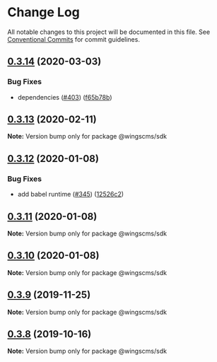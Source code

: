 # Change Log

All notable changes to this project will be documented in this file.
See [Conventional Commits](https://conventionalcommits.org) for commit guidelines.

## [0.3.14](https://github.com/wingscms/wings/compare/@wingscms/sdk@0.3.13...@wingscms/sdk@0.3.14) (2020-03-03)


### Bug Fixes

* dependencies ([#403](https://github.com/wingscms/wings/issues/403)) ([f65b78b](https://github.com/wingscms/wings/commit/f65b78b88292ceeceec48fbe780328b6bd959d49))





## [0.3.13](https://github.com/wingscms/wings/compare/@wingscms/sdk@0.3.12...@wingscms/sdk@0.3.13) (2020-02-11)

**Note:** Version bump only for package @wingscms/sdk





## [0.3.12](https://github.com/wingscms/wings/compare/@wingscms/sdk@0.3.11...@wingscms/sdk@0.3.12) (2020-01-08)


### Bug Fixes

* add babel runtime ([#345](https://github.com/wingscms/wings/issues/345)) ([12526c2](https://github.com/wingscms/wings/commit/12526c2f7501c689fdf472672d785f5a548f87dc))





## [0.3.11](https://github.com/wingscms/wings/compare/@wingscms/sdk@0.3.9...@wingscms/sdk@0.3.11) (2020-01-08)

**Note:** Version bump only for package @wingscms/sdk





## [0.3.10](https://github.com/wingscms/wings/compare/@wingscms/sdk@0.3.9...@wingscms/sdk@0.3.10) (2020-01-08)

**Note:** Version bump only for package @wingscms/sdk





## [0.3.9](https://github.com/wingscms/wings/compare/@wingscms/sdk@0.3.8...@wingscms/sdk@0.3.9) (2019-11-25)

**Note:** Version bump only for package @wingscms/sdk





## [0.3.8](https://github.com/wingscms/wings/compare/@wingscms/sdk@0.3.7...@wingscms/sdk@0.3.8) (2019-10-16)

**Note:** Version bump only for package @wingscms/sdk
